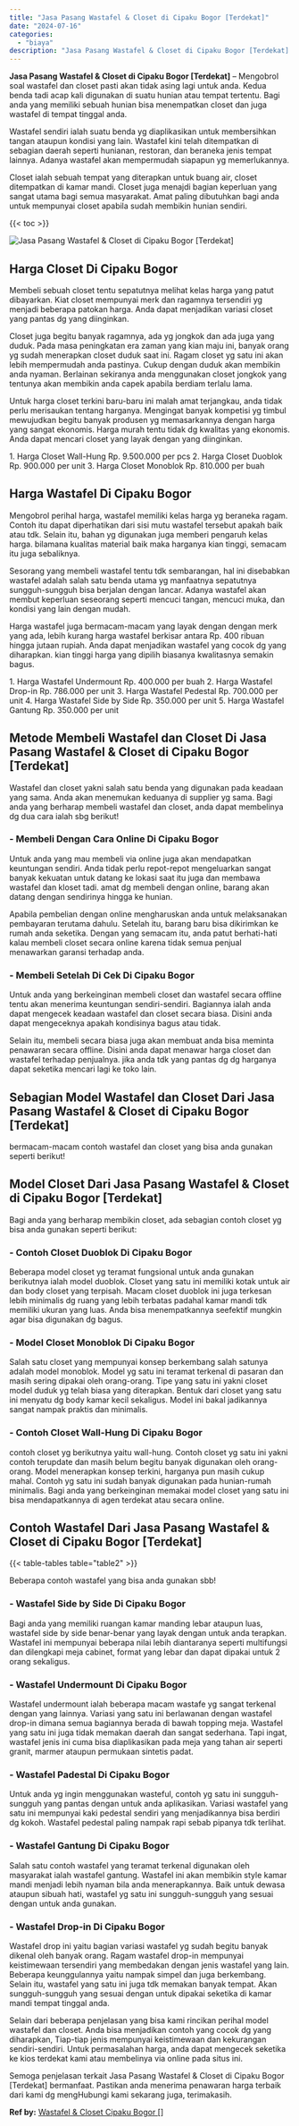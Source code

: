 ```yaml
---
title: "Jasa Pasang Wastafel & Closet di Cipaku Bogor [Terdekat]"
date: "2024-07-16"
categories: 
  - "biaya"
description: "Jasa Pasang Wastafel & Closet di Cipaku Bogor [Terdekat]. Semoga penjelasan terkait Jasa Pasang Wastafel & Closet di Cipaku Bogor [Terdekat] bermanfaat. Pa..."
---
```


**Jasa Pasang Wastafel & Closet di Cipaku Bogor \[Terdekat\]** – Mengobrol soal wastafel dan closet pasti akan tidak asing lagi untuk anda. Kedua benda tadi acap kali digunakan di suatu hunian atau tempat tertentu. Bagi anda yang memiliki sebuah hunian bisa menempatkan closet dan juga wastafel di tempat tinggal anda.

Wastafel sendiri ialah suatu benda yg diaplikasikan untuk membersihkan tangan ataupun kondisi yang lain. Wastafel kini telah ditempatkan di sebagian daerah seperti hunianan, restoran, dan beraneka jenis tempat lainnya. Adanya wastafel akan mempermudah siapapun yg memerlukannya.

Closet ialah sebuah tempat yang diterapkan untuk buang air, closet ditempatkan di kamar mandi. Closet juga menajdi bagian keperluan yang sangat utama bagi semua masyarakat. Amat paling dibutuhkan bagi anda untuk mempunyai closet apabila sudah membikin hunian sendiri.

{{< toc >}}

![Jasa Pasang Wastafel & Closet di Cipaku Bogor [Terdekat]](/images/wastafel-closet-murah63.png)

## Harga Closet Di Cipaku Bogor

Membeli sebuah closet tentu sepatutnya melihat kelas harga yang patut dibayarkan. Kiat closet mempunyai merk dan ragamnya tersendiri yg menjadi beberapa patokan harga. Anda dapat menjadikan variasi closet yang pantas dg yang diinginkan.

Closet juga begitu banyak ragamnya, ada yg jongkok dan ada juga yang duduk. Pada masa peningkatan era zaman yang kian maju ini, banyak orang yg sudah menerapkan closet duduk saat ini. Ragam closet yg satu ini akan lebih mempermudah anda pastinya. Cukup dengan duduk akan membikin anda nyaman. Berlainan sekiranya anda menggunakan closet jongkok yang tentunya akan membikin anda capek apabila berdiam terlalu lama.

Untuk harga closet terkini baru-baru ini malah amat terjangkau, anda tidak perlu merisaukan tentang harganya. Mengingat banyak kompetisi yg timbul mewujudkan begitu banyak produsen yg memasarkannya dengan harga yang sangat ekonomis. Harga murah tentu tidak dg kwalitas yang ekonomis. Anda dapat mencari closet yang layak dengan yang diinginkan.

1\. Harga Closet Wall-Hung Rp. 9.500.000 per pcs 2. Harga Closet Duoblok Rp. 900.000 per unit 3. Harga Closet Monoblok Rp. 810.000 per buah

## Harga Wastafel Di Cipaku Bogor

Mengobrol perihal harga, wastafel memiliki kelas harga yg beraneka ragam. Contoh itu dapat diperhatikan dari sisi mutu wastafel tersebut apakah baik atau tdk. Selain itu, bahan yg digunakan juga memberi pengaruh kelas harga. bilamana kualitas material baik maka harganya kian tinggi, semacam itu juga sebaliknya.

Sesorang yang membeli wastafel tentu tdk sembarangan, hal ini disebabkan wastafel adalah salah satu benda utama yg manfaatnya sepatutnya sungguh-sungguh bisa berjalan dengan lancar. Adanya wastafel akan membut keperluan seseorang seperti mencuci tangan, mencuci muka, dan kondisi yang lain dengan mudah.

Harga wastafel juga bermacam-macam yang layak dengan dengan merk yang ada, lebih kurang harga wastafel berkisar antara Rp. 400 ribuan hingga jutaan rupiah. Anda dapat menjadikan wastafel yang cocok dg yang diharapkan. kian tinggi harga yang dipilih biasanya kwalitasnya semakin bagus.

1\. Harga Wastafel Undermount Rp. 400.000 per buah 2. Harga Wastafel Drop-in Rp. 786.000 per unit 3. Harga Wastafel Pedestal Rp. 700.000 per unit 4. Harga Wastafel Side by Side Rp. 350.000 per unit 5. Harga Wastafel Gantung Rp. 350.000 per unit

## Metode Membeli Wastafel dan Closet Di Jasa Pasang Wastafel & Closet di Cipaku Bogor \[Terdekat\]

Wastafel dan closet yakni salah satu benda yang digunakan pada keadaan yang sama. Anda akan menemukan keduanya di supplier yg sama. Bagi anda yang berharap membeli wastafel dan closet, anda dapat membelinya dg dua cara ialah sbg berikut!

### \- Membeli Dengan Cara Online Di Cipaku Bogor

Untuk anda yang mau membeli via online juga akan mendapatkan keuntungan sendiri. Anda tidak perlu repot-repot mengeluarkan sangat banyak kekuatan untuk datang ke lokasi saat itu juga dan membawa wastafel dan kloset tadi. amat dg membeli dengan online, barang akan datang dengan sendirinya hingga ke hunian.

Apabila pembelian dengan online mengharuskan anda untuk melaksanakan pembayaran terutama dahulu. Setelah itu, barang baru bisa dikirimkan ke rumah anda seketika. Dengan yang semacam itu, anda patut berhati-hati kalau membeli closet secara online karena tidak semua penjual menawarkan garansi terhadap anda.

### \- Membeli Setelah Di Cek Di Cipaku Bogor

Untuk anda yang berkeinginan membeli closet dan wastafel secara offline tentu akan menerima keuntungan sendiri-sendiri. Bagiannya ialah anda dapat mengecek keadaan wastafel dan closet secara biasa. Disini anda dapat mengeceknya apakah kondisinya bagus atau tidak.

Selain itu, membeli secara biasa juga akan membuat anda bisa meminta penawaran secara offline. Disini anda dapat menawar harga closet dan wastafel terhadap penjualnya. jika anda tdk yang pantas dg dg harganya dapat seketika mencari lagi ke toko lain.

## Sebagian Model Wastafel dan Closet Dari Jasa Pasang Wastafel & Closet di Cipaku Bogor \[Terdekat\]

bermacam-macam contoh wastafel dan closet yang bisa anda gunakan seperti berikut!

## Model Closet Dari Jasa Pasang Wastafel & Closet di Cipaku Bogor \[Terdekat\]

Bagi anda yang berharap membikin closet, ada sebagian contoh closet yg bisa anda gunakan seperti berikut:

### \- Contoh Closet Duoblok Di Cipaku Bogor

Beberapa model closet yg teramat fungsional untuk anda gunakan berikutnya ialah model duoblok. Closet yang satu ini memiliki kotak untuk air dan body closet yang terpisah. Macam closet duoblok ini juga terkesan lebih minimalis dg ruang yang lebih terbatas padahal kamar mandi tdk memiliki ukuran yang luas. Anda bisa menempatkannya seefektif mungkin agar bisa digunakan dg bagus.

### \- Model Closet Monoblok Di Cipaku Bogor

Salah satu closet yang mempunyai konsep berkembang salah satunya adalah model monoblok. Model yg satu ini teramat terkenal di pasaran dan masih sering dipakai oleh orang-orang. Tipe yang satu ini yakni closet model duduk yg telah biasa yang diterapkan. Bentuk dari closet yang satu ini menyatu dg body kamar kecil sekaligus. Model ini bakal jadikannya sangat nampak praktis dan minimalis.

### \- Contoh Closet Wall-Hung Di Cipaku Bogor

contoh closet yg berikutnya yaitu wall-hung. Contoh closet yg satu ini yakni contoh terupdate dan masih belum begitu banyak digunakan oleh orang-orang. Model menerapkan konsep terkini, harganya pun masih cukup mahal. Contoh yg satu ini sudah banyak digunakan pada hunian-rumah minimalis. Bagi anda yang berkeinginan memakai model closet yang satu ini bisa mendapatkannya di agen terdekat atau secara online.

## Contoh Wastafel Dari Jasa Pasang Wastafel & Closet di Cipaku Bogor \[Terdekat\]

{{< table-tables table="table2" >}}

Beberapa contoh wastafel yang bisa anda gunakan sbb!

### \- Wastafel Side by Side Di Cipaku Bogor

Bagi anda yang memiliki ruangan kamar manding lebar ataupun luas, wastafel side by side benar-benar yang layak dengan untuk anda terapkan. Wastafel ini mempunyai beberapa nilai lebih diantaranya seperti multifungsi dan dilengkapi meja cabinet, format yang lebar dan dapat dipakai untuk 2 orang sekaligus.

### \- Wastafel Undermount Di Cipaku Bogor

Wastafel undermount ialah beberapa macam wastafe yg sangat terkenal dengan yang lainnya. Variasi yang satu ini berlawanan dengan wastafel drop-in dimana semua bagiannya berada di bawah topping meja. Wastafel yang satu ini juga tidak memakan daerah dan sangat sederhana. Tapi ingat, wastafel jenis ini cuma bisa diaplikasikan pada meja yang tahan air seperti granit, marmer ataupun permukaan sintetis padat.

### \- Wastafel Padestal Di Cipaku Bogor

Untuk anda yg ingin menggunakan wasteful, contoh yg satu ini sungguh-sungguh yang pantas dengan untuk anda aplikasikan. Variasi wastafel yang satu ini mempunyai kaki pedestal sendiri yang menjadikannya bisa berdiri dg kokoh. Wastafel pedestal paling nampak rapi sebab pipanya tdk terlihat.

### \- Wastafel Gantung Di Cipaku Bogor

Salah satu contoh wastafel yang teramat terkenal digunakan oleh masyarakat ialah wastafel gantung. Wastafel ini akan membikin style kamar mandi menjadi lebih nyaman bila anda menerapkannya. Baik untuk dewasa ataupun sibuah hati, wastafel yg satu ini sungguh-sungguh yang sesuai dengan untuk anda gunakan.

### \- Wastafel Drop-in Di Cipaku Bogor

Wastafel drop ini yaitu bagian variasi wastafel yg sudah begitu banyak dikenal oleh banyak orang. Ragam wastafel drop-in mempunyai keistimewaan tersendiri yang membedakan dengan jenis wastafel yang lain. Beberapa keunggulannya yaitu nampak simpel dan juga berkembang. Selain itu, wastafel yang satu ini juga tdk memakan banyak tempat. Akan sungguh-sungguh yang sesuai dengan untuk dipakai seketika di kamar mandi tempat tinggal anda.

Selain dari beberapa penjelasan yang bisa kami rincikan perihal model wastafel dan closet. Anda bisa menjadikan contoh yang cocok dg yang diharapkan, Tiap-tiap jenis mempunyai keistimewaan dan kekurangan sendiri-sendiri. Untuk permasalahan harga, anda dapat mengecek seketika ke kios terdekat kami atau membelinya via online pada situs ini.

Semoga penjelasan terkait Jasa Pasang Wastafel & Closet di Cipaku Bogor \[Terdekat\] bermanfaat. Pastikan anda menerima penawaran harga terbaik dari kami dg mengHubungi kami sekarang juga, terimakasih.

**Ref by:** [Wastafel & Closet Cipaku Bogor []](https://id.wikipedia.org/wiki/Wastafel)
